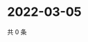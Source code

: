 # 2022-03-05

共 0 条

<!-- BEGIN WEIBO -->
<!-- 最后更新时间 Sat Mar 05 2022 12:11:40 GMT+0800 (China Standard Time) -->

<!-- END WEIBO -->
